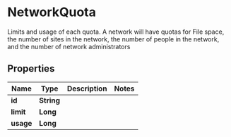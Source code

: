 

# NetworkQuota

Limits and usage of each quota. A network will have quotas for File space, the number of sites in the network, the number of people in the network, and the number of network administrators 
## Properties

Name | Type | Description | Notes
------------ | ------------- | ------------- | -------------
**id** | **String** |  | 
**limit** | **Long** |  | 
**usage** | **Long** |  | 



